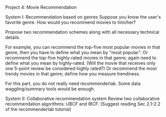 Project 4: Movie Recommendation

System I: Recommendation based on genres
Suppose you know the user's favorite genre. How would you recommend movies to him/her?

Propose two recommendation schemes along with all necessary technical details.

For example, you can recommend the top-five most popular movies in that genre, then you have to define what you mean by "most popular". Or recommend the top-five highly-rated movies in that genre; again need to define what you mean by highly-rated. (Will the movie that receives only one 5-point review be considered highly rated?) Or recommend the most trendy movies in that genre; define how you measure trendiness.

For this part, you do not really need recommenderlab. Some data waggling/summary tools would be enough.

System II: Collaborative recommendation system
Review two collaborative recommendation algorithms: UBCF and IBCF. (Suggest reading Sec 2.1-2.2 of the recommenderlab tutorial)
